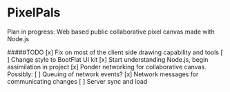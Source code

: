PixelPals
============

Plan in progress: Web based public collaborative pixel canvas made with Node.js

#####TODO
[x] Fix on most of the client side drawing capability and tools
[ ] Change style to BootFlat UI kit
[x] Start understanding Node.js, begin assimilation in project
[x] Ponder networking for collaborative canvas. Possibly:
    [ ] Queuing of network events?
    [x] Network messages for communicating changes
    [ ] Server sync and load

